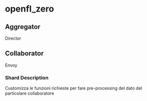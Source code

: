 # openfl_zero

## Aggregator
Director

## Collaborator
Envoy    
### Shard Description    
Customizza le funzioni richieste per fare pre-processing del dato del particolare collaboratore
